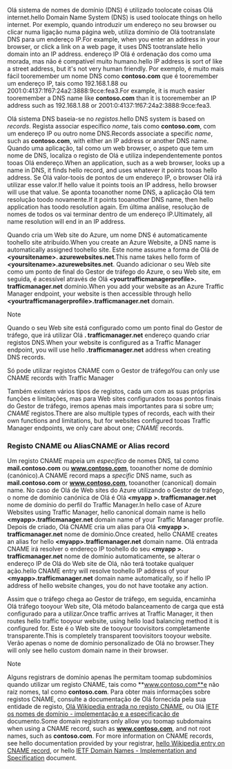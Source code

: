 <span data-ttu-id="7c34f-101">Olá sistema de nomes de domínio (DNS) é utilizado toolocate coisas Olá internet.</span><span class="sxs-lookup"><span data-stu-id="7c34f-101">hello Domain Name System (DNS) is used toolocate things on hello internet.</span></span> <span data-ttu-id="7c34f-102">Por exemplo, quando introduzir um endereço no seu browser ou clicar numa ligação numa página web, utiliza domínio de Olá tootranslate DNS para um endereço IP.</span><span class="sxs-lookup"><span data-stu-id="7c34f-102">For example, when you enter an address in your browser, or click a link on a web page, it uses DNS tootranslate hello domain into an IP address.</span></span> <span data-ttu-id="7c34f-103">endereço IP Olá é ordenação dos como uma morada, mas não é compatível muito humano.</span><span class="sxs-lookup"><span data-stu-id="7c34f-103">hello IP address is sort of like a street address, but it's not very human friendly.</span></span> <span data-ttu-id="7c34f-104">Por exemplo, é muito mais fácil tooremember um nome DNS como **contoso.com** que é tooremember um endereço IP, tais como 192.168.1.88 ou 2001:0:4137:1f67:24a2:3888:9cce:fea3.</span><span class="sxs-lookup"><span data-stu-id="7c34f-104">For example, it is much easier tooremember a DNS name like **contoso.com** than it is tooremember an IP address such as 192.168.1.88 or 2001:0:4137:1f67:24a2:3888:9cce:fea3.</span></span>

<span data-ttu-id="7c34f-105">Olá sistema DNS baseia-se no *registos*.</span><span class="sxs-lookup"><span data-stu-id="7c34f-105">hello DNS system is based on *records*.</span></span> <span data-ttu-id="7c34f-106">Regista associar específico *nome*, tais como **contoso.com**, com um endereço IP ou outro nome DNS.</span><span class="sxs-lookup"><span data-stu-id="7c34f-106">Records associate a specific *name*, such as **contoso.com**, with either an IP address or another DNS name.</span></span> <span data-ttu-id="7c34f-107">Quando uma aplicação, tal como um web browser, o aspeto que tem um nome de DNS, localiza o registo de Olá e utiliza independentemente pontos tooas Olá endereço.</span><span class="sxs-lookup"><span data-stu-id="7c34f-107">When an application, such as a web browser, looks up a name in DNS, it finds hello record, and uses whatever it points tooas hello address.</span></span> <span data-ttu-id="7c34f-108">Se Olá valor-toois de pontos de um endereço IP, o browser Olá irá utilizar esse valor.</span><span class="sxs-lookup"><span data-stu-id="7c34f-108">If hello value it points toois an IP address, hello browser will use that value.</span></span> <span data-ttu-id="7c34f-109">Se aponta tooanother nome DNS, a aplicação Olá tem resolução toodo novamente.</span><span class="sxs-lookup"><span data-stu-id="7c34f-109">If it points tooanother DNS name, then hello application has toodo resolution again.</span></span> <span data-ttu-id="7c34f-110">Em última análise, resolução de nomes de todos os vai terminar dentro de um endereço IP.</span><span class="sxs-lookup"><span data-stu-id="7c34f-110">Ultimately, all name resolution will end in an IP address.</span></span>

<span data-ttu-id="7c34f-111">Quando cria um Web site do Azure, um nome DNS é automaticamente toohello site atribuído.</span><span class="sxs-lookup"><span data-stu-id="7c34f-111">When you create an Azure Website, a DNS name is automatically assigned toohello site.</span></span> <span data-ttu-id="7c34f-112">Este nome assume a forma de Olá de  **&lt;yoursitename&gt;. azurewebsites.net**.</span><span class="sxs-lookup"><span data-stu-id="7c34f-112">This name takes hello form of **&lt;yoursitename&gt;.azurewebsites.net**.</span></span> <span data-ttu-id="7c34f-113">Quando adicionar o seu Web site como um ponto de final do Gestor de tráfego do Azure, o seu Web site, em seguida, é acessível através de Olá  **&lt;yourtrafficmanagerprofile&gt;. trafficmanager.net** domínio.</span><span class="sxs-lookup"><span data-stu-id="7c34f-113">When you add your website as an Azure Traffic Manager endpoint, your website is then accessible through hello **&lt;yourtrafficmanagerprofile&gt;.trafficmanager.net** domain.</span></span>

> [!NOTE]
> <span data-ttu-id="7c34f-114">Quando o seu Web site está configurado como um ponto final do Gestor de tráfego, que irá utilizar Olá **. trafficmanager.net** endereço quando criar registos DNS.</span><span class="sxs-lookup"><span data-stu-id="7c34f-114">When your website is configured as a Traffic Manager endpoint, you will use hello **.trafficmanager.net** address when creating DNS records.</span></span>
> 
> <span data-ttu-id="7c34f-115">Só pode utilizar registos CNAME com o Gestor de tráfego</span><span class="sxs-lookup"><span data-stu-id="7c34f-115">You can only use CNAME records with Traffic Manager</span></span>
> 
> 

<span data-ttu-id="7c34f-116">Também existem vários tipos de registos, cada um com as suas próprias funções e limitações, mas para Web sites configurados tooas pontos finais do Gestor de tráfego, iremos apenas mais importantes para si sobre um; *CNAME* registos.</span><span class="sxs-lookup"><span data-stu-id="7c34f-116">There are also multiple types of records, each with their own functions and limitations, but for websites configured tooas Traffic Manager endpoints, we only care about one; *CNAME* records.</span></span>

### <a name="cname-or-alias-record"></a><span data-ttu-id="7c34f-117">Registo CNAME ou Alias</span><span class="sxs-lookup"><span data-stu-id="7c34f-117">CNAME or Alias record</span></span>
<span data-ttu-id="7c34f-118">Um registo CNAME mapeia um *específico* de nomes DNS, tal como **mail.contoso.com** ou **www.contoso.com**, tooanother nome de domínio (canónico).</span><span class="sxs-lookup"><span data-stu-id="7c34f-118">A CNAME record maps a *specific* DNS name, such as **mail.contoso.com** or **www.contoso.com**, tooanother (canonical) domain name.</span></span> <span data-ttu-id="7c34f-119">No caso de Olá de Web sites do Azure utilizando o Gestor de tráfego, o nome de domínio canónica de Olá é Olá  **&lt;myapp >. trafficmanager.net** nome de domínio do perfil do Traffic Manager.</span><span class="sxs-lookup"><span data-stu-id="7c34f-119">In hello case of Azure Websites using Traffic Manager, hello canonical domain name is hello **&lt;myapp>.trafficmanager.net** domain name of your Traffic Manager profile.</span></span> <span data-ttu-id="7c34f-120">Depois de criado, Olá CNAME cria um alias para Olá  **&lt;myapp >. trafficmanager.net** nome de domínio.</span><span class="sxs-lookup"><span data-stu-id="7c34f-120">Once created, hello CNAME creates an alias for hello **&lt;myapp>.trafficmanager.net** domain name.</span></span> <span data-ttu-id="7c34f-121">Olá entrada CNAME irá resolver o endereço IP toohello do seu  **&lt;myapp >. trafficmanager.net** nome de domínio automaticamente, se alterar o endereço IP de Olá do Web site de Olá, não terá tootake qualquer ação.</span><span class="sxs-lookup"><span data-stu-id="7c34f-121">hello CNAME entry will resolve toohello IP address of your **&lt;myapp>.trafficmanager.net** domain name automatically, so if hello IP address of hello website changes, you do not have tootake any action.</span></span>

<span data-ttu-id="7c34f-122">Assim que o tráfego chega ao Gestor de tráfego, em seguida, encaminha Olá tráfego tooyour Web site, Olá método balanceamento de carga que está configurado para a utilizar.</span><span class="sxs-lookup"><span data-stu-id="7c34f-122">Once traffic arrives at Traffic Manager, it then routes hello traffic tooyour website, using hello load balancing method it is configured for.</span></span> <span data-ttu-id="7c34f-123">Este é o Web site de tooyour toovisitors completamente transparente.</span><span class="sxs-lookup"><span data-stu-id="7c34f-123">This is completely transparent toovisitors tooyour website.</span></span> <span data-ttu-id="7c34f-124">Verão apenas o nome de domínio personalizado de Olá no browser.</span><span class="sxs-lookup"><span data-stu-id="7c34f-124">They will only see hello custom domain name in their browser.</span></span>

> [!NOTE]
> <span data-ttu-id="7c34f-125">Alguns registrars de domínio apenas lhe permitam toomap subdomínios quando utilizar um registo CNAME, tais como **www.contoso.com**e não raiz nomes, tal como **contoso.com**. Para obter mais informações sobre registos CNAME, consulte a documentação de Olá fornecida pela sua entidade de registo, <a href="http://en.wikipedia.org/wiki/CNAME_record">Olá Wikipedia entrada no registo CNAME</a>, ou Olá <a href="http://tools.ietf.org/html/rfc1035">IETF os nomes de domínio - implementação e a especificação de</a> documento.</span><span class="sxs-lookup"><span data-stu-id="7c34f-125">Some domain registrars only allow you toomap subdomains when using a CNAME record, such as **www.contoso.com**, and not root names, such as **contoso.com**. For more information on CNAME records, see hello documentation provided by your registrar, <a href="http://en.wikipedia.org/wiki/CNAME_record">hello Wikipedia entry on CNAME record</a>, or hello <a href="http://tools.ietf.org/html/rfc1035">IETF Domain Names - Implementation and Specification</a> document.</span></span>
> 
> 

